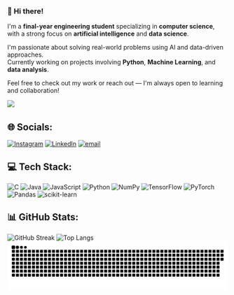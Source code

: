 ### 👋 Hi there!
I'm a **final-year engineering student** specializing in **computer science**, with a strong focus on **artificial intelligence** and **data science**.

I'm passionate about solving real-world problems using AI and data-driven approaches.  
Currently working on projects involving **Python**, **Machine Learning**, and **data analysis**.

Feel free to check out my work or reach out — I'm always open to learning and collaboration!

<img src="https://media2.giphy.com/media/v1.Y2lkPTc5MGI3NjExdjg1enFmdmhxZnN3Y2dvazI5d290dHAwczI3ZzQzOHpqYnNlOHdobiZlcD12MV9pbnRlcm5hbF9naWZfYnlfaWQmY3Q9Zw/s4ycVAVuJvXRvK0Rap/giphy.gif" width="400"/>



## 🌐 Socials:
[![Instagram](https://img.shields.io/badge/Instagram-%23E4405F.svg?logo=Instagram&logoColor=white)](https://instagram.com/lategardener) [![LinkedIn](https://img.shields.io/badge/LinkedIn-%230077B5.svg?logo=linkedin&logoColor=white)](https://linkedin.com/in/www.linkedin.com/in/marcloiccedric) [![email](https://img.shields.io/badge/Email-D14836?logo=gmail&logoColor=white)](mailto:djolemarc@cy-tech.fr) 

## 💻 Tech Stack:
<p align="left">
  <img src="https://cdn.jsdelivr.net/gh/devicons/devicon/icons/c/c-original.svg" width="30" height="30" alt="C" />
  <img src="https://cdn.jsdelivr.net/gh/devicons/devicon/icons/java/java-original.svg" width="30" height="30" alt="Java" />
  <img src="https://cdn.jsdelivr.net/gh/devicons/devicon/icons/javascript/javascript-original.svg" width="30" height="30" alt="JavaScript" />
  <img src="https://cdn.jsdelivr.net/gh/devicons/devicon/icons/python/python-original.svg" width="30" height="30" alt="Python" />
  <img src="https://cdn.jsdelivr.net/gh/devicons/devicon/icons/numpy/numpy-original.svg" width="30" height="30" alt="NumPy" />
  <img src="https://cdn.jsdelivr.net/gh/devicons/devicon/icons/tensorflow/tensorflow-original.svg" width="30" height="30" alt="TensorFlow" />
  <img src="https://cdn.jsdelivr.net/gh/devicons/devicon/icons/pytorch/pytorch-original.svg" width="30" height="30" alt="PyTorch" />
  <img src="https://img.shields.io/badge/pandas-150458?style=for-the-badge&logo=pandas&logoColor=white" width="90" alt="Pandas" />
  <img src="https://img.shields.io/badge/scikit--learn-F7931E?style=for-the-badge&logo=scikit-learn&logoColor=white" width="110" alt="scikit-learn" />
</p>

## 📊 GitHub Stats:
<div align="left">
  <img src="https://nirzak-streak-stats.vercel.app/?user=lategardener&theme=tokyonight&hide_border=true" alt="GitHub Streak" style="width:400px;" />
  <img src="https://github-readme-stats.vercel.app/api/top-langs/?username=lategardener&theme=tokyonight&hide_border=true&include_all_commits=true&count_private=false&layout=compact" alt="Top Langs" style="width:400px;" />
</div>

<div align="left">
  <img src="https://github.com/lategardener/snk/blob/output-svg-only/github-contribution-grid-snake-dark.svg" alt="Snake animation" />
</div>

